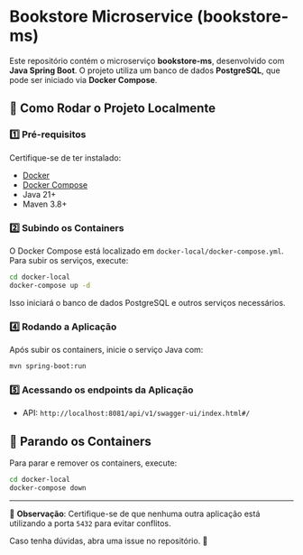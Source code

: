 # Bookstore Microservice (bookstore-ms)

Este repositório contém o microserviço **bookstore-ms**, desenvolvido com **Java Spring Boot**.
O projeto utiliza um banco de dados **PostgreSQL**, que pode ser iniciado via **Docker Compose**.

## 🚀 Como Rodar o Projeto Localmente

### 1️⃣ **Pré-requisitos**
Certifique-se de ter instalado:
- [Docker](https://www.docker.com/get-started)
- [Docker Compose](https://docs.docker.com/compose/install/)
- Java 21+
- Maven 3.8+

### 2️⃣ **Subindo os Containers**
O Docker Compose está localizado em `docker-local/docker-compose.yml`. Para subir os serviços, execute:

```sh
cd docker-local
docker-compose up -d
```

Isso iniciará o banco de dados PostgreSQL e outros serviços necessários.

### 4️⃣ **Rodando a Aplicação**
Após subir os containers, inicie o serviço Java com:

```sh
mvn spring-boot:run
```

### 5️⃣ **Acessando os endpoints da Aplicação**
- API: `http://localhost:8081/api/v1/swagger-ui/index.html#/`

## 🛑 Parando os Containers
Para parar e remover os containers, execute:

```sh
cd docker-local
docker-compose down
```

---

📌 **Observação**: Certifique-se de que nenhuma outra aplicação está utilizando a porta `5432` para evitar conflitos.

Caso tenha dúvidas, abra uma issue no repositório. 🚀

